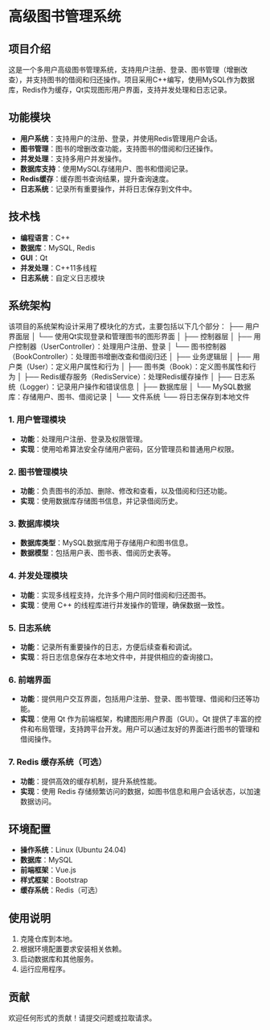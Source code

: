 # 高级图书管理系统

## 项目介绍
这是一个多用户高级图书管理系统，支持用户注册、登录、图书管理（增删改查），并支持图书的借阅和归还操作。项目采用C++编写，使用MySQL作为数据库，Redis作为缓存，Qt实现图形用户界面，支持并发处理和日志记录。

## 功能模块
- **用户系统**：支持用户的注册、登录，并使用Redis管理用户会话。
- **图书管理**：图书的增删改查功能，支持图书的借阅和归还操作。
- **并发处理**：支持多用户并发操作。
- **数据库支持**：使用MySQL存储用户、图书和借阅记录。
- **Redis缓存**：缓存图书查询结果，提升查询速度。
- **日志系统**：记录所有重要操作，并将日志保存到文件中。

## 技术栈
- **编程语言**：C++
- **数据库**：MySQL, Redis
- **GUI**：Qt
- **并发处理**：C++11多线程
- **日志系统**：自定义日志模块

## 系统架构

该项目的系统架构设计采用了模块化的方式，主要包括以下几个部分：
├── 用户界面层
│   └── 使用Qt实现登录和管理图书的图形界面
│
├── 控制器层
│   ├── 用户控制器（UserController）：处理用户注册、登录
│   └── 图书控制器（BookController）：处理图书增删改查和借阅归还
│
├── 业务逻辑层
│   ├── 用户类（User）：定义用户属性和行为
│   ├── 图书类（Book）：定义图书属性和行为
│   ├── Redis缓存服务（RedisService）：处理Redis缓存操作
│   ├── 日志系统（Logger）：记录用户操作和错误信息
│
├── 数据库层
│   └── MySQL数据库：存储用户、图书、借阅记录
│
└── 文件系统
    └── 将日志保存到本地文件
### 1. 用户管理模块
- **功能**：处理用户注册、登录及权限管理。
- **实现**：使用哈希算法安全存储用户密码，区分管理员和普通用户权限。

### 2. 图书管理模块
- **功能**：负责图书的添加、删除、修改和查看，以及借阅和归还功能。
- **实现**：使用数据库存储图书信息，并记录借阅历史。

### 3. 数据库模块
- **数据库类型**：MySQL数据库用于存储用户和图书信息。
- **数据模型**：包括用户表、图书表、借阅历史表等。

### 4. 并发处理模块
- **功能**：实现多线程支持，允许多个用户同时借阅和归还图书。
- **实现**：使用 C++ 的线程库进行并发操作的管理，确保数据一致性。

### 5. 日志系统
- **功能**：记录所有重要操作的日志，方便后续查看和调试。
- **实现**：将日志信息保存在本地文件中，并提供相应的查询接口。

### 6. 前端界面
- **功能**：提供用户交互界面，包括用户注册、登录、图书管理、借阅和归还等功能。
- **实现**：使用 Qt 作为前端框架，构建图形用户界面（GUI）。Qt 提供了丰富的控件和布局管理，支持跨平台开发。用户可以通过友好的界面进行图书的管理和借阅操作。

### 7. Redis 缓存系统（可选）
- **功能**：提供高效的缓存机制，提升系统性能。
- **实现**：使用 Redis 存储频繁访问的数据，如图书信息和用户会话状态，以加速数据访问。

## 环境配置
- **操作系统**：Linux (Ubuntu 24.04)
- **数据库**：MySQL
- **前端框架**：Vue.js
- **样式框架**：Bootstrap
- **缓存系统**：Redis（可选）

## 使用说明
1. 克隆仓库到本地。
2. 根据环境配置要求安装相关依赖。
3. 启动数据库和其他服务。
4. 运行应用程序。

## 贡献
欢迎任何形式的贡献！请提交问题或拉取请求。

